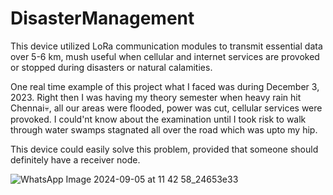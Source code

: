# DisasterManagement
This device utilized LoRa communication modules to transmit essential data over 5-6 km, mush useful when cellular and internet services are provoked or stopped during disasters or natural calamities.

One real time example of this project what I faced was during December 3, 2023. Right then I was having my theory semester when heavy rain hit Chennai💀, all our areas were flooded, power was cut, cellular services were provoked. I could'nt know about the examination until I took risk to walk through water swamps stagnated all over the road which was upto my hip.

This device could easily solve this problem, provided that someone should definitely have a receiver node.

![WhatsApp Image 2024-09-05 at 11 42 58_24653e33](https://github.com/user-attachments/assets/a2da0a78-7e8a-4daf-91f6-89f761c515d5)


